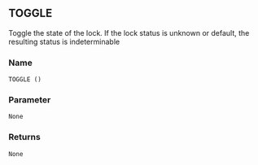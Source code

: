 ## TOGGLE

Toggle the state of the lock. If the lock status is unknown or default, the resulting status is indeterminable


### Name

`TOGGLE ()`


### Parameter

`None`


### Returns

`None`

